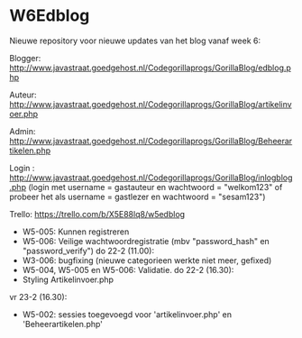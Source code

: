 # W6Edblog

Nieuwe repository voor nieuwe updates van het blog vanaf week 6:

Blogger: http://www.javastraat.goedgehost.nl/Codegorillaprogs/GorillaBlog/edblog.php

Auteur: http://www.javastraat.goedgehost.nl/Codegorillaprogs/GorillaBlog/artikelinvoer.php

Admin:  http://www.javastraat.goedgehost.nl/Codegorillaprogs/GorillaBlog/Beheerartikelen.php

Login : http://www.javastraat.goedgehost.nl/Codegorillaprogs/GorillaBlog/inlogblog.php 
(login met username = gastauteur en wachtwoord = "welkom123" of probeer het als username = gastlezer en wachtwoord = "sesam123")

Trello: https://trello.com/b/X5E88lq8/w5edblog

- W5-005: Kunnen registreren
- W5-006: Veilige wachtwoordregistratie (mbv "password_hash" en "password_verify")
do 22-2 (11.00):
- W3-006: bugfixing (nieuwe categorieen werkte niet meer, gefixed)
- W5-004, W5-005 en W5-006: Validatie.
do 22-2 (16.30):
- Styling Artikelinvoer.php

vr 23-2 (16.30):
- W5-002: sessies toegevoegd voor 'artikelinvoer.php' en 'Beheerartikelen.php'
